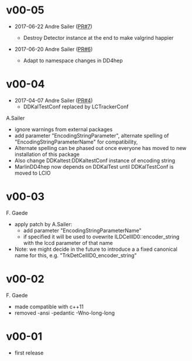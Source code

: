 # v00-05

* 2017-06-22 Andre Sailer ([PR#7](https://github.com/iLCSoft/MarlinDD4hep/pull/7))
  - Destroy Detector instance at the end to make valgrind happier

* 2017-06-20 Andre Sailer ([PR#6](https://github.com/iLCSoft/MarlinDD4hep/pull/6))
  - Adapt to namespace changes in DD4hep

# v00-04

* 2017-04-07 Andre Sailer ([PR#4](https://github.com/iLCSoft/MarlinDD4hep/pull/4))
  - DDKalTestConf replaced by LCTrackerConf

A.Sailer
- ignore warnings from external packages
- add parameter "EncodingStringParameter", alternate spelling of "EncodingStringParameterName" for compatibility, 
- Alternate spelling can be phased out once everyone has moved to new installation of this package
- Also change DDKaltest:DDKaltestConf instance of encoding string
- MarlinDD4hep now depends on DDKalTest until DDKalTestConf is moved to LCIO

# v00-03
F. Gaede
- apply patch by A.Sailer:
  - add parameter "EncodingStringParameterName" 
  - if specified it will be used to ovewrite ILDCellID0::encoder_string with the lccd parameter of that name
- Note: we might decide in the future to introduce a a fixed canonical name for this, e.g. "TrkDetCellID0_encoder_string" 
 
# v00-02
F. Gaede
- made compatible with c++11
- removed -ansi -pedantic -Wno-long-long

# v00-01
- first release 
